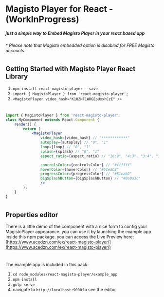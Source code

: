 # Magisto Player for React - (WorkInProgress)
##### just a simple way to Embed Magisto Player in your react based app

###### * Please note that Magisto embedded option is disabled for FREE Magisto accounts
#
#
## Getting Started with Magisto Player React Library
1. `npm install react-magisto-player --save`
2. `import { MagistoPlayer } from 'react-magisto-player';`
3. `<MagistoPlayer video_hash="K1UZNF1WRGEpUxxhCzE" />`
#
```jsx
import { MagistoPlayer } from 'react-magisto-player';
class MyComponent extends React.Component {
    render() {
        return (
            <MagistoPlayer
                video_hash={video_hash} // "************"
                autoplay={autoplay} // "0", "1"
                loop={loop} // "0", "1"
                splash={splash} // "0", "1"
                aspect_ratio={aspect_ratio} // "16:9", "4:3", "3:4", "1:1"

                controlsColor={controlsColor} // "#ffffff"
                hoverColor={hoverColor} // "#51eab2"
                progressColor={progressColor} // "#51eab2"
                bigSplashButton={bigSplashButton} // "#0a0a3c"
                />
        );
    }
}
```
#
## Properties editor
There is a little demo of the component with a nice form to config your MagistoPlayer appearance.
you can use it by launching the example app inside this npm package.
you can access the Live Preview here:
[https://www.acedzn.com/ex/react-magisto-player/](https://www.acedzn.com/ex/react-magisto-player/)
#
The example app is included in this pack:
1. `cd node_modules/react-magisto-player/example_app`
2. `npm install`
3. `gulp serve`
4. navigate to `http://localhost:9000` to see the editor
